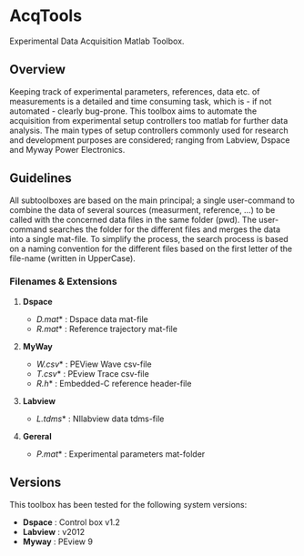 AcqTools
==========

Experimental Data Acquisition Matlab Toolbox.

## Overview

Keeping track of experimental parameters, references, data etc. of measurements is a detailed and time consuming task, which is - if not automated - clearly bug-prone. This toolbox aims to automate the acquisition from experimental setup controllers too matlab for further data analysis. The main types of setup controllers commonly used for research and development purposes are considered; ranging from Labview, Dspace and Myway Power Electronics.

## Guidelines

All subtoolboxes are based on the main principal; a single user-command to combine the data of several sources (measurment, reference, ...) to be called with the concerned data files in the same folder (pwd). The user-command searches the folder for the different files and merges the data into a single mat-file. To simplify the process, the search process is based on a naming convention for the different files based on the first letter of the file-name (written in UpperCase).

### Filenames & Extensions
1. **Dspace**
   * **D*.mat** : Dspace data mat-file
   * **R*.mat** : Reference trajectory mat-file

2. **MyWay**
   * **W*.csv** : PEView Wave csv-file
   * **T*.csv** : PEview Trace csv-file
   * **R*.h** : Embedded-C reference header-file

3. **Labview**
   * **L*.tdms** : NIlabview data tdms-file

4. **Gereral**
   * **P*.mat** : Experimental parameters mat-folder

## Versions
This toolbox has been tested for the following system versions:

* **Dspace** : Control box v1.2
* **Labview** : v2012
* **Myway** : PEview 9
